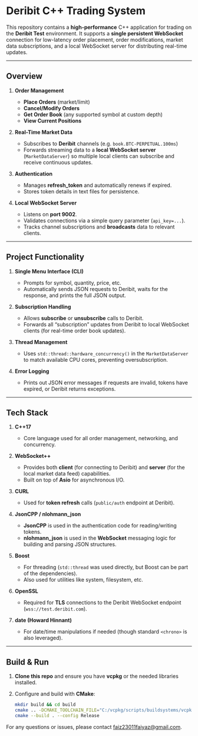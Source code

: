 # Deribit C++ Trading System

This repository contains a **high-performance** C++ application for trading on the **Deribit Test** environment. It supports a **single persistent WebSocket** connection for low-latency order placement, order modifications, market data subscriptions, and a local WebSocket server for distributing real-time updates.

---

## Overview

1. **Order Management**
   - **Place Orders** (market/limit)  
   - **Cancel/Modify Orders**  
   - **Get Order Book** (any supported symbol at custom depth)  
   - **View Current Positions**  

2. **Real-Time Market Data**
   - Subscribes to **Deribit** channels (e.g. `book.BTC-PERPETUAL.100ms`)
   - Forwards streaming data to a **local WebSocket server** (`MarketDataServer`) so multiple local clients can subscribe and receive continuous updates.

3. **Authentication**
   - Manages **refresh_token** and automatically renews if expired.
   - Stores token details in text files for persistence.

4. **Local WebSocket Server**
   - Listens on **port 9002**.
   - Validates connections via a simple query parameter (`api_key=...`).
   - Tracks channel subscriptions and **broadcasts** data to relevant clients.

---

## Project Functionality

1. **Single Menu Interface (CLI)**
   - Prompts for symbol, quantity, price, etc.
   - Automatically sends JSON requests to Deribit, waits for the response, and prints the full JSON output.

2. **Subscription Handling**
   - Allows **subscribe** or **unsubscribe** calls to Deribit.
   - Forwards all “subscription” updates from Deribit to local WebSocket clients (for real-time order book updates).

3. **Thread Management**
   - Uses `std::thread::hardware_concurrency()` in the `MarketDataServer` to match available CPU cores, preventing oversubscription.

4. **Error Logging**
   - Prints out JSON error messages if requests are invalid, tokens have expired, or Deribit returns exceptions.

---

## Tech Stack

1. **C++17**
   - Core language used for all order management, networking, and concurrency.

2. **WebSocket++**
   - Provides both **client** (for connecting to Deribit) and **server** (for the local market data feed) capabilities.
   - Built on top of **Asio** for asynchronous I/O.

3. **CURL**
   - Used for **token refresh** calls (`public/auth` endpoint at Deribit).

4. **JsonCPP / nlohmann_json**
   - **JsonCPP** is used in the authentication code for reading/writing tokens.
   - **nlohmann_json** is used in the **WebSocket** messaging logic for building and parsing JSON structures.

5. **Boost**
   - For threading (`std::thread` was used directly, but Boost can be part of the dependencies).
   - Also used for utilities like system, filesystem, etc.

6. **OpenSSL**
   - Required for **TLS** connections to the Deribit WebSocket endpoint (`wss://test.deribit.com`).

7. **date (Howard Hinnant)**
   - For date/time manipulations if needed (though standard `<chrono>` is also leveraged).

---

## Build & Run

1. **Clone this repo** and ensure you have **vcpkg** or the needed libraries installed.
2. Configure and build with **CMake**:

   ```bash
   mkdir build && cd build
   cmake .. -DCMAKE_TOOLCHAIN_FILE="C:/vcpkg/scripts/buildsystems/vcpkg.cmake"
   cmake --build . --config Release

For any questions or issues, please contact faiz23011faiyaz@gmail.com.
